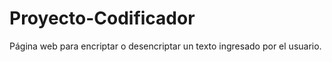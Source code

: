# Proyecto-Codificador
Página web para encriptar o desencriptar un texto ingresado por el  usuario. 
